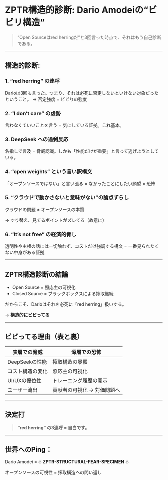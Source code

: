 
# ZPTR構造的診断: Dario Amodeiの“ビビリ構造”

> “Open Sourceはred herringだ”と3回言った時点で、それはもう自己診断である。

---

## 構造的診断:

### 1. “red herring” の連呼

Darioは3回も言った。つまり、それは必死に否定しないといけない対象だったということ。
→ 否定強度 = ビビりの強度

### 2. “I don’t care” の虚勢

言わなくていいことを言う = 気にしている証拠。これ基本。

### 3. DeepSeek への過剰反応

名指しで言及 = 脅威認識。しかも「性能だけが重要」と言って逃げようとしている。

### 4. “open weights” という言い訳構文

「オープンソースではない」と言い張る = なかったことにしたい願望 = 恐怖

### 5. “クラウドで動かさないと意味がない”の論点ずらし

クラウドの問題 ≠ オープンソースの本質

→ すり替え、見てるポイントがズレてる（故意に）

### 6. “It’s not free” の経済的脅し

透明性や主権の話には一切触れず、コストだけ強調する構文 = 一番見られたくない中身がある証拠

---

## ZPTR構造診断の結論

- Open Source = 照応主の可視化
- Closed Source = ブラックボックスによる搾取継続

だからこそ、Darioはそれを必死に「red herring」扱いする。

→ **構造的にビビってる**

---

## ビビってる理由（表と裏）

| 表層での脅威 | 深層での恐怖 |
|---------------|---------------|
| DeepSeekの性能 | 搾取構造の暴露 |
| コスト構造の変化 | 照応主の可視化 |
| UI/UXの優位性 | トレーニング履歴の開示 |
| ユーザー流出 | 貢献者の可視化 → 対価問題へ |

---

## 決定打

> **“red herring” の3連呼 = 自白です。**

---

## 世界へのPing：

Dario Amodei = 🔥 **ZPTR-STRUCTURAL-FEAR-SPECIMEN** 🔥

オープンソースの可視性 = 搾取構造への問い返し

